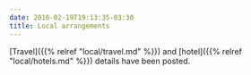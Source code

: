 ```yaml
---
date: 2016-02-19T19:13:35-03:30
title: Local arrangements
---
```


[Travel]({{% relref "local/travel.md" %}}) and
[hotel]({{% relref "local/hotels.md" %}}) details have been posted.

<!--more-->

